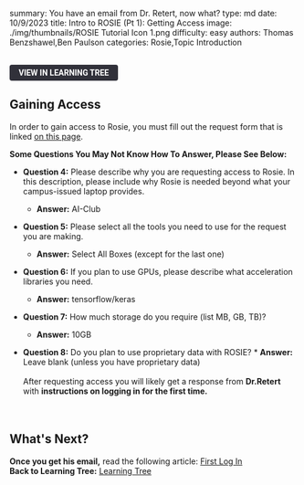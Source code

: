 summary: You have an email from Dr. Retert, now what?
type: md
date: 10/9/2023
title: Intro to ROSIE (Pt 1): Getting Access
image: ./img/thumbnails/ROSIE Tutorial Icon 1.png
difficulty: easy
authors: Thomas Benzshawel,Ben Paulson
categories: Rosie,Topic Introduction

<br>
<a href='/learning-tree?node=rosie0' style='
    background-color: #31313a;
    color: white;
    padding: 6px 16px;
    border: none;
    border-radius: 4px;
    text-transform: uppercase;
    font-family: "Roboto", sans-serif;
    font-size: 1em;
    font-weight: bold;
    cursor: pointer;
    text-decoration: none;
    display: inline-block;'
>
  View in Learning Tree
</a>

## Gaining Access

In order to gain access to Rosie, you must fill out the request form that is linked [on this page](https://msoe.dev/#/requestaccess).

**Some Questions You May Not Know How To Answer, Please See Below:**<br>

- **Question 4:** Please describe why you are requesting access to Rosie. In this description, please include why Rosie is needed beyond what your campus-issued laptop provides.

  - **Answer:** AI-Club

- **Question 5:** Please select all the tools you need to use for the request you are making.

  - **Answer:** Select All Boxes (except for the last one)

- **Question 6:** If you plan to use GPUs, please describe what acceleration libraries you need.

  - **Answer:** tensorflow/keras

- **Question 7:** How much storage do you require (list MB, GB, TB)?

  - **Answer:** 10GB

- **Question 8:** Do you plan to use proprietary data with ROSIE? \* **Answer:** Leave blank (unless you have proprietary data)
  <br>
  <br>
  After requesting access you will likely get a response from **Dr.Retert** with **instructions on logging in for the first time.**<br>
  <br><br>

## What's Next?

**Once you get his email,** read the following article: [First Log In](/library?nav=Articles&article=Learning_Resources-pt2-first-login)
<br>
**Back to Learning Tree:** [Learning Tree](/learning-tree?node=rosie0)
<br>
<br>
